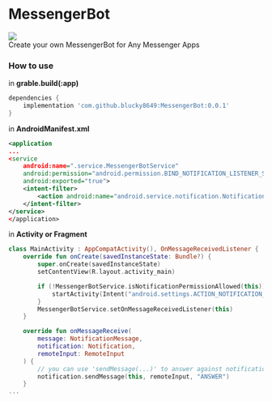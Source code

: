 # MessengerBot
[![](https://jitpack.io/v/blucky8649/MessengerBot.svg)](https://jitpack.io/#blucky8649/MessengerBot)  
Create your own MessengerBot for Any Messenger Apps

### How to use
in **grable.build(:app)**
```groovy
dependencies {
    implementation 'com.github.blucky8649:MessengerBot:0.0.1'
}
```


in **AndroidManifest.xml**
```xml
<application
...
<service
    android:name=".service.MessengerBotService"
    android:permission="android.permission.BIND_NOTIFICATION_LISTENER_SERVICE"
    android:exported="true">
    <intent-filter>
        <action android:name="android.service.notification.NotificationListenerService"/>
    </intent-filter>
</service>
</application>
```

in **Activity or Fragment**
```kotlin
class MainActivity : AppCompatActivity(), OnMessageReceivedListener {
    override fun onCreate(savedInstanceState: Bundle?) {
        super.onCreate(savedInstanceState)
        setContentView(R.layout.activity_main)

        if (!MessengerBotService.isNotificationPermissionAllowed(this)) {
            startActivity(Intent("android.settings.ACTION_NOTIFICATION_LISTENER_SETTINGS"));
        }
        MessengerBotService.setOnMessageReceivedListener(this)
    }

    override fun onMessageReceive(
        message: NotificationMessage,
        notification: Notification,
        remoteInput: RemoteInput
    ) {
        // you can use 'sendMessage(...)' to answer against notification
        notification.sendMessage(this, remoteInput, "ANSWER")
    }
...
```
